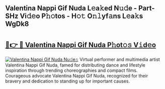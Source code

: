 ## Valentina Nappi Gif Nuda L𝚎a𝚔ed N𝚞𝚍e - Part-SHz Vi𝚍𝚎o P𝚑𝚘tos - H𝚘𝚝 O𝚗𝚕yf𝚊ns L𝚎a𝚔s WgDk8

# <h2><a href="http://kf1fug.oniu.top/?m=Valentina+Nappi+Gif+Nuda">🔗👉 🔴 Valentina Nappi Gif Nuda P𝚑ot𝚘𝚜 V𝚒d𝚎o</a></h2>

[![Valentina Nappi Gif Nuda Nu𝚍e𝚜](https://i.imgur.com/0qMVB7G.gif)](http://kf1fug.oniu.top/?m=Valentina+Nappi+Gif+Nuda)
Virtual performer and multimedia artist Valentina Nappi Gif Nuda, famed for distributing dance and lifestyle inspiration through trending choreographies and compact films. Courageous advocate Valentina Nappi Gif Nuda, recognized for their bravery and dedication to standing up for important causes.  
